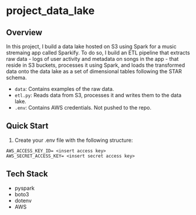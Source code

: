 # project_data_lake

## Overview 

In this project, I build a data lake hosted on S3 using Spark for a music stremaing app called Sparkify. To do so, I build an ETL pipeline that extracts raw data - logs of user activity and metadata on songs in the app - that reside in S3 buckets, processes it using Spark, and loads the transformed data onto the data lake as a set of dimensional tables following the STAR schema.

* `data`: Contains examples of the raw data.
* `etl.py`: Reads data from S3, processes it and writes them to the data lake.
* `.env`: Contains AWS credentials. Not pushed to the repo. 

## Quick Start

1. Create your .env file with the following structure:

```
AWS_ACCESS_KEY_ID= <insert access key>
AWS_SECRET_ACCESS_KEY= <insert secret access key>
```

## Tech Stack
* pyspark
* boto3
* dotenv
* AWS
